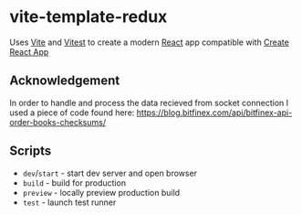 # vite-template-redux

Uses [Vite](https://vitejs.dev/) and [Vitest](https://vitest.dev/) to create a modern [React](https://react.dev/) app compatible with [Create React App](https://create-react-app.dev/)

## Acknowledgement

In order to handle and process the data recieved from socket connection I used a piece of code found here: 
https://blog.bitfinex.com/api/bitfinex-api-order-books-checksums/


## Scripts

- `dev`/`start` - start dev server and open browser
- `build` - build for production
- `preview` - locally preview production build
- `test` - launch test runner

